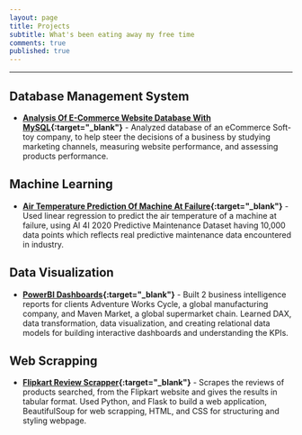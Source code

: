 ```yaml
---
layout: page
title: Projects
subtitle: What's been eating away my free time
comments: true
published: true
---
```


---

## Database Management System

- **[Analysis Of E-Commerce Website Database With MySQL](https://github.com/ghugejanhavi/eCommerce_database_analysis_MySQL){:target="_blank"}** - Analyzed database of an eCommerce Soft-toy company, to help steer the decisions of a business by studying marketing channels, measuring website performance, and assessing products performance.

## Machine Learning

- **[Air Temperature Prediction Of Machine At Failure](https://github.com/ghugejanhavi/Predictive_Maintainence){:target="_blank"}** - Used linear regression to predict the air temperature of a machine at failure, using AI 4I 2020 Predictive Maintenance Dataset having 10,000 data points which reflects real predictive maintenance data encountered in industry.

## Data Visualization

- **[PowerBI Dashboards](https://github.com/ghugejanhavi/PowerBI_Dashboards){:target="_blank"}** - Built 2 business intelligence reports for clients Adventure Works Cycle, a global manufacturing company, and Maven Market, a global supermarket chain. Learned DAX, data transformation, data visualization, and creating relational data models for building interactive dashboards and understanding the KPIs.

## Web Scrapping

- **[Flipkart Review Scrapper](https://github.com/ghugejanhavi/FlipkartReviewScrapper){:target="_blank"}** - 
Scrapes the reviews of products searched, from the Flipkart website and gives the results in tabular format. Used Python, and Flask to build a web application, BeautifulSoup for web scrapping, HTML, and CSS for structuring and styling webpage. 